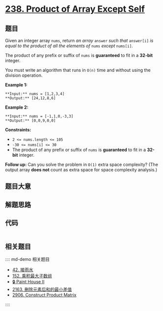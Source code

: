 # [238. Product of Array Except Self](https://leetcode.com/problems/product-of-array-except-self)

## 题目

Given an integer array `nums`, return _an array_ `answer` _such that_
`answer[i]` _is equal to the product of all the elements of_ `nums` _except_
`nums[i]`.

The product of any prefix or suffix of `nums` is **guaranteed** to fit in a
**32-bit** integer.

You must write an algorithm that runs in `O(n)` time and without using the
division operation.



**Example 1:**

    
    
    **Input:** nums = [1,2,3,4]
    **Output:** [24,12,8,6]
    

**Example 2:**

    
    
    **Input:** nums = [-1,1,0,-3,3]
    **Output:** [0,0,9,0,0]
    



**Constraints:**

  * `2 <= nums.length <= 105`
  * `-30 <= nums[i] <= 30`
  * The product of any prefix or suffix of `nums` is **guaranteed** to fit in a **32-bit** integer.



**Follow up:**  Can you solve the problem in `O(1)` extra space complexity?
(The output array **does not** count as extra space for space complexity
analysis.)


## 题目大意

## 解题思路

## 代码

```javascript

```

## 相关题目

:::: md-demo 相关题目
- [42. 接雨水](https://leetcode.com/problems/trapping-rain-water)
- [152. 乘积最大子数组](./0152.md)
- [🔒 Paint House II](https://leetcode.com/problems/paint-house-ii)
- [2163. 删除元素后和的最小差值](https://leetcode.com/problems/minimum-difference-in-sums-after-removal-of-elements)
- [2906. Construct Product Matrix](https://leetcode.com/problems/construct-product-matrix)

::::

